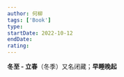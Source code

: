 ```yaml
---
author: 何柳
tags: ['Book']
type: 
startDate: 2022-10-12
endDate:
rating: 
---
```


**冬至 - 立春**（冬季）又名闭藏；**早睡晚起**


